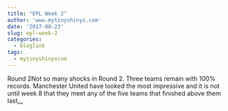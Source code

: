 ```yaml
---
title: "EPL Week 2"
author: 'www.mytinyshinys.com'
date: '2017-08-23'
slug: epl-week-2
categories:
  - bloglink
tags:
  - mytinyshinyscom
---
```


Round 2Not so many shocks in Round 2. Three teams remain with 100% records. Manchester United have looked the most impressive and it is not until week 8 that they meet any of the five teams that finished above them last[... <i class="fas fa-external-link-alt"></i>](https://www.mytinyshinys.com/2017/08/23/epl2018-wk2/)

